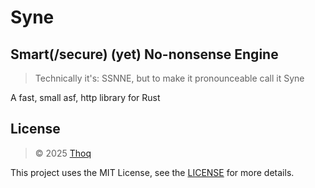 # Syne
## Smart(/secure) (yet) No-nonsense Engine

> Technically it's: SSNNE, but to make it pronounceable
> call it Syne

A fast, small asf, http library for Rust


## License
> © 2025 [Thoq](https://thoq.dev)

This project uses the MIT License,
see the [LICENSE](LICENSE.md) for more details.
